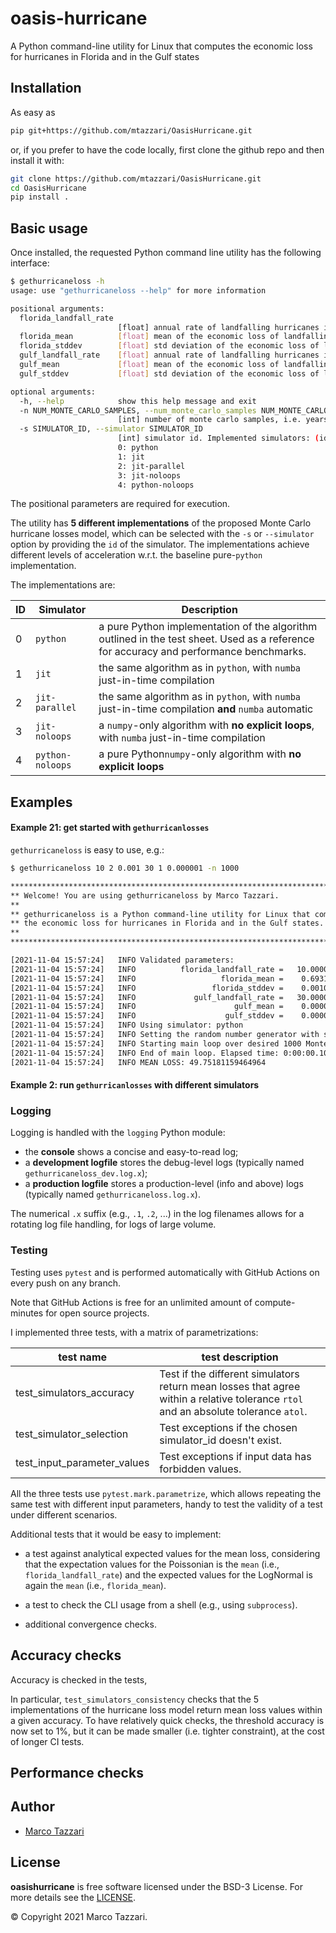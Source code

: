 # oasis-hurricane

A Python command-line utility for Linux that computes the economic loss for hurricanes in Florida and in the Gulf states



## Installation
As easy as

```bash
pip git+https://github.com/mtazzari/OasisHurricane.git
```

or, if you prefer to have the code locally, first clone the github repo and then install it with:

```bash
git clone https://github.com/mtazzari/OasisHurricane.git
cd OasisHurricane
pip install .
```

## Basic usage
Once installed, the requested Python command line utility has the following interface:
```bash
$ gethurricaneloss -h
usage: use "gethurricaneloss --help" for more information

positional arguments:
  florida_landfall_rate
                        [float] annual rate of landfalling hurricanes in Florida.
  florida_mean          [float] mean of the economic loss of landfalling hurricane in Florida.
  florida_stddev        [float] std deviation of the economic loss of landfalling hurricane in Florida.
  gulf_landfall_rate    [float] annual rate of landfalling hurricanes in Gulf states.
  gulf_mean             [float] mean of the economic loss of landfalling hurricane in Gulf states.
  gulf_stddev           [float] std deviation of the economic loss of landfalling hurricane in Gulf states.

optional arguments:
  -h, --help            show this help message and exit
  -n NUM_MONTE_CARLO_SAMPLES, --num_monte_carlo_samples NUM_MONTE_CARLO_SAMPLES
                        [int] number of monte carlo samples, i.e. years. (default=10)
  -s SIMULATOR_ID, --simulator SIMULATOR_ID
                        [int] simulator id. Implemented simulators: (id:name)
                        0: python
                        1: jit
                        2: jit-parallel
                        3: jit-noloops
                        4: python-noloops
```
The positional parameters are required for execution. 

The utility has **5 different implementations** of the proposed Monte Carlo hurricane losses model, which can be selected 
with the `-s` or `--simulator` option by providing the `id` of the simulator. The implementations achieve different levels
of acceleration w.r.t. the baseline pure-`python` implementation.

The implementations are:

| ID  | Simulator          | Description |
| --- | ------------------ | ----------- |
| 0   | `python`           | a pure Python implementation of the algorithm outlined in the test sheet. Used as a reference for accuracy and performance benchmarks.       |
| 1   | `jit`              | the same algorithm as in `python`, with `numba` just-in-time compilation   |
| 2   | `jit-parallel`     | the same algorithm as in `python`, with `numba` just-in-time compilation **and** `numba` automatic         |
| 3   | `jit-noloops`      | a `numpy`-only algorithm with **no explicit loops**, with `numba` just-in-time compilation   |
| 4   | `python-noloops`   | a pure Python`numpy`-only algorithm with **no explicit loops**          |

## Examples

#### Example 21: get started with `gethurricanlosses`
`gethurricaneloss` is easy to use, e.g.:
```bash
$ gethurricaneloss 10 2 0.001 30 1 0.000001 -n 1000

********************************************************************************
** Welcome! You are using gethurricaneloss by Marco Tazzari.                  **
**                                                                            **
** gethurricaneloss is a Python command-line utility for Linux that computes  **
** the economic loss for hurricanes in Florida and in the Gulf states.        **
**                                                                            **
********************************************************************************

[2021-11-04 15:57:24]   INFO Validated parameters:
[2021-11-04 15:57:24]   INFO          florida_landfall_rate =   10.00000
[2021-11-04 15:57:24]   INFO                   florida_mean =    0.69315
[2021-11-04 15:57:24]   INFO                 florida_stddev =    0.00100
[2021-11-04 15:57:24]   INFO             gulf_landfall_rate =   30.00000
[2021-11-04 15:57:24]   INFO                      gulf_mean =    0.00000
[2021-11-04 15:57:24]   INFO                    gulf_stddev =    0.00000
[2021-11-04 15:57:24]   INFO Using simulator: python
[2021-11-04 15:57:24]   INFO Setting the random number generator with seed:None
[2021-11-04 15:57:24]   INFO Starting main loop over desired 1000 Monte Carlo samples
[2021-11-04 15:57:24]   INFO End of main loop. Elapsed time: 0:00:00.107569 (h:m:s)
[2021-11-04 15:57:24]   INFO MEAN LOSS: 49.75181159464964
```
#### Example 2: run `gethurricanlosses` with different simulators


### Logging
Logging is handled with the `logging` Python module:

- the **console** shows a concise and easy-to-read log;
- a **development logfile** stores the debug-level logs (typically named `gethurricaneloss_dev.log.x`);
- a **production logfile** stores a production-level (info and above) logs (typically named `gethurricaneloss.log.x`).

The numerical `.x` suffix (e.g., `.1`, `.2`, ...) in the log filenames allows for a rotating log file handling, for logs
of large volume.

### Testing
Testing uses `pytest` and is performed automatically with GitHub Actions on every push on any branch.

Note that GitHub Actions is free for an unlimited amount of compute-minutes for open source projects.

I implemented three tests, with a matrix of parametrizations:

| test name                          | test description                                            |
| ---------------------------------- | ----------------------------------------------------------- |
| test_simulators_accuracy           | Test if the different simulators return mean losses that agree within a relative tolerance `rtol` and an absolute tolerance `atol`. |
| test_simulator_selection           | Test exceptions if the chosen simulator_id doesn't exist.    |
| test_input_parameter_values        | Test exceptions if input data has forbidden values.         |

All the three tests use `pytest.mark.parametrize`, which allows repeating the same test with different
input parameters, handy to test the validity of a test under different scenarios.

Additional tests that it would be easy to implement:

- a test against analytical expected values for the mean loss, considering that the expectation values for
  the Poissonian is the `mean` (i.e., `florida_landfall_rate`) and the expected values for the LogNormal is
  again the `mean` (i.e., `florida_mean`).

- a test to check the CLI usage from a shell (e.g., using `subprocess`).

- additional convergence checks.

## Accuracy checks
Accuracy is checked in the tests,

In particular, `test_simulators_consistency` checks that the 5 implementations of the hurricane loss model return mean loss
values within a given accuracy. To have relatively quick checks, the threshold accuracy is now set to 1%, but it can be
made smaller (i.e. tighter constraint), at the cost of longer CI tests.

## Performance checks

## Author

- [Marco Tazzari](https://github.com/mtazzari)

## License
**oasishurricane** is free software licensed under the BSD-3 License. For more details see
the [LICENSE](https://github.com/mtazzari/oasishurricane/blob/main/LICENSE).

© Copyright 2021 Marco Tazzari.

